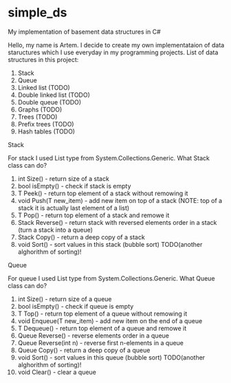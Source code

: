# simple_ds
My implementation of basement data structures in C#

Hello, my name is Artem. I decide to create my own implementataion of data staructures which I use everyday in my programming projects.
List of data structures in this project:
1) Stack
2) Queue
3) Linked list (TODO)
4) Double linked list (TODO)
5) Double queue (TODO)
6) Graphs (TODO)
7) Trees (TODO)
8) Prefix trees (TODO)
9) Hash tables (TODO)

Stack

For stack I used List type from System.Collections.Generic.
What Stack class can do?
1) int Size() - return size of a stack
2) bool isEmpty() - check if stack is empty
3) T Peek() - return top element of a stack without remowing it
4) void Push(T new_item) - add new item on top of a stack (NOTE: top of a stack it is actually last element of a list)
5) T Pop() - return top element of a stack and remowe it
6) Stack<T> Reverse() - return stack with reversed elements order in a stack (turn a stack into a queue)
7) Stack<T> Copy() - return a deep copy of a stack
8) void Sort() - sort values in this stack (bubble sort) TODO(another alghorithm of sorting)!

Queue

For queue I used List type from System.Collections.Generic.
What Queue class can do?
1) int Size() - return size of a queue
2) bool isEmpty() - check if queue is empty
3) T Top() - return top element of a queue without remowing it
4) void Enqueue(T new_item) - add new item on the end of a queue
5) T Dequeue() - return top element of a queue and remowe it
6) Queue<T> Reverse() - reverse elements order in a queue
7) Queue<T> Reverse(int n) - reverse first n-elements in a queue
8) Queue<T> Copy() - return a deep copy of a queue
9) void Sort() - sort values in this queue (bubble sort) TODO(another alghorithm of sorting)!
10) void Clear() - clear a queue
